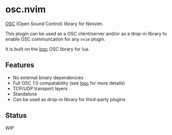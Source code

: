 # osc.nvim

[OSC][osc] (Open Sound Control) library for Neovim.

This plugin can be used as a OSC client/server and/or as a drop-in library to
enable OSC communcation for any `nvim` plugin.

It is built on the [losc][losc] OSC library for lua.

## Features

* No external binary dependencies
* Full OSC 1.0 compatability (see [losc] for more details)
* TCP/UDP transport layers
* Standalone
* Can be used as drop-in library for third-party plugins

## Status

WIP

[osc]: http://opensoundcontrol.org/spec-1_0
[losc]: https://github.com/davidgranstrom/losc
